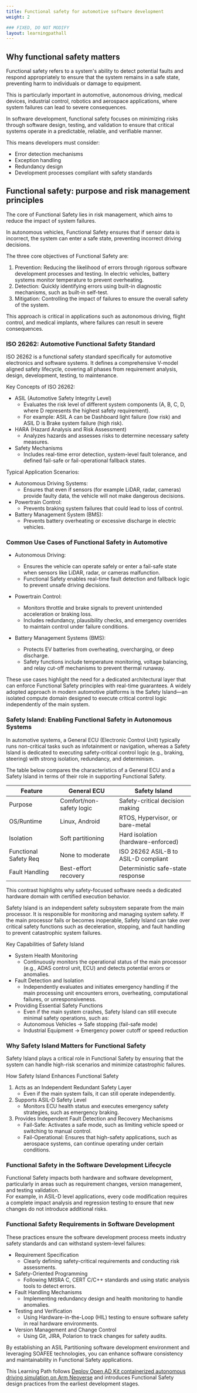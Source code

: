 ```yaml
---
title: Functional safety for automotive software development
weight: 2

### FIXED, DO NOT MODIFY
layout: learningpathall
---
```


## Why functional safety matters 

Functional safety refers to a system's ability to detect potential faults and respond appropriately to ensure that the system remains in a safe state, preventing harm to individuals or damage to equipment. 

This is particularly important in automotive, autonomous driving, medical devices, industrial control, robotics and aerospace applications, where system failures can lead to severe consequences.

In software development, functional safety focuses on minimizing risks through software design, testing, and validation to ensure that critical systems operate in a predictable, reliable, and verifiable manner. 

This means developers must consider:

- Error detection mechanisms
- Exception handling
- Redundancy design
- Development processes compliant with safety standards

## Functional safety: purpose and risk management principles


The core of Functional Safety lies in risk management, which aims to reduce the impact of system failures.

In autonomous vehicles, Functional Safety ensures that if sensor data is incorrect, the system can enter a safe state, preventing incorrect driving decisions.

The three core objectives of Functional Safety are:
1. Prevention: Reducing the likelihood of errors through rigorous software development processes and testing. In electric vehicles, battery systems monitor temperature to prevent overheating.
2. Detection: Quickly identifying errors using built-in diagnostic mechanisms, such as built-in self-test.
3. Mitigation: Controlling the impact of failures to ensure the overall safety of the system.

This approach is critical in applications such as autonomous driving, flight control, and medical implants, where failures can result in severe consequences.

### ISO 26262: Automotive Functional Safety Standard

ISO 26262 is a functional safety standard specifically for automotive electronics and software systems. It defines a comprehensive V-model aligned safety lifecycle, covering all phases from requirement analysis, design, development, testing, to maintenance.

Key Concepts of ISO 26262:
- ASIL (Automotive Safety Integrity Level)  
  - Evaluates the risk level of different system components (A, B, C, D, where D represents the highest safety requirement). 
  - For example: ASIL A can be Dashboard light failure (low risk) and ASIL D is Brake system failure (high risk).
- HARA (Hazard Analysis and Risk Assessment)  
  - Analyzes hazards and assesses risks to determine necessary safety measures.
- Safety Mechanisms 
  - Includes real-time error detection, system-level fault tolerance, and defined fail-safe or fail-operational fallback states. 

Typical Application Scenarios:
- Autonomous Driving Systems: 
  - Ensures that even if sensors (for example LiDAR, radar, cameras) provide faulty data, the vehicle will not make dangerous decisions.
- Powertrain Control: 
  - Prevents braking system failures that could lead to loss of control.
- Battery Management System (BMS): 
  - Prevents battery overheating or excessive discharge in electric vehicles.

### Common Use Cases of Functional Safety in Automotive

- Autonomous Driving:
  - Ensures the vehicle can operate safely or enter a fail-safe state when sensors like LiDAR, radar, or cameras malfunction.
  - Functional Safety enables real-time fault detection and fallback logic to prevent unsafe driving decisions.

- Powertrain Control: 
  - Monitors throttle and brake signals to prevent unintended acceleration or braking loss. 
  - Includes redundancy, plausibility checks, and emergency overrides to maintain control under failure conditions.

- Battery Management Systems (BMS): 
  - Protects EV batteries from overheating, overcharging, or deep discharge. 
  - Safety functions include temperature monitoring, voltage balancing, and relay cut-off mechanisms to prevent thermal runaway.

These use cases highlight the need for a dedicated architectural layer that can enforce Functional Safety principles with real-time guarantees.
A widely adopted approach in modern automotive platforms is the Safety Island—an isolated compute domain designed to execute critical control logic independently of the main system.

### Safety Island: Enabling Functional Safety in Autonomous Systems

In automotive systems, a General ECU (Electronic Control Unit) typically runs non-critical tasks such as infotainment or navigation, whereas a Safety Island is dedicated to executing safety-critical control logic (e.g., braking, steering) with strong isolation, redundancy, and determinism.

The table below compares the characteristics of a General ECU and a Safety Island in terms of their role in supporting Functional Safety.

| Feature               | General ECU                | Safety Island                        |
|------------------------|----------------------------|--------------------------------------|
| Purpose               | Comfort/non-safety logic | Safety-critical decision making      |
| OS/Runtime            | Linux, Android             | RTOS, Hypervisor, or bare-metal      |
| Isolation             | Soft partitioning          | Hard isolation (hardware-enforced)   |
| Functional Safety Req | None to moderate           | ISO 26262 ASIL-B to ASIL-D compliant |
| Fault Handling        | Best-effort recovery       | Deterministic safe-state response    |

This contrast highlights why safety-focused software needs a dedicated hardware domain with certified execution behavior.

Safety Island is an independent safety subsystem separate from the main processor. It is responsible for monitoring and managing system safety. If the main processor fails or becomes inoperable, Safety Island can take over critical safety functions such as deceleration, stopping, and fault handling to prevent catastrophic system failures.

Key Capabilities of Safety Island
- System Health Monitoring  
   - Continuously monitors the operational status of the main processor (e.g., ADAS control unit, ECU) and detects potential errors or anomalies.
- Fault Detection and Isolation
   - Independently evaluates and initiates emergency handling if the main processing unit encounters errors, overheating, computational failures, or unresponsiveness.
- Providing Essential Safety Functions
   - Even if the main system crashes, Safety Island can still execute minimal safety operations, such as:
   - Autonomous Vehicles → Safe stopping (fail-safe mode)
   - Industrial Equipment → Emergency power cutoff or speed reduction

### Why Safety Island Matters for Functional Safety

Safety Island plays a critical role in Functional Safety by ensuring that the system can handle high-risk scenarios and minimize catastrophic failures.

How Safety Island Enhances Functional Safety
1. Acts as an Independent Redundant Safety Layer
   - Even if the main system fails, it can still operate independently.
2. Supports ASIL-D Safety Level
   - Monitors ECU health status and executes emergency safety strategies, such as emergency braking.
3. Provides Independent Fault Detection and Recovery Mechanisms
   - Fail-Safe: Activates a safe mode, such as limiting vehicle speed or switching to manual control.
   - Fail-Operational: Ensures that high-safety applications, such as aerospace systems, can continue operating under certain conditions.

### Functional Safety in the Software Development Lifecycle

Functional Safety impacts both hardware and software development, particularly in areas such as requirement changes, version management, and testing validation.  
For example, in ASIL-D level applications, every code modification requires a complete impact analysis and regression testing to ensure that new changes do not introduce additional risks.

### Functional Safety Requirements in Software Development

These practices ensure the software development process meets industry safety standards and can withstand system-level failures:
- Requirement Specification
   - Clearly defining safety-critical requirements and conducting risk assessments.
- Safety-Oriented Programming
   - Following MISRA C, CERT C/C++ standards and using static analysis tools to detect errors.
- Fault Handling Mechanisms
   - Implementing redundancy design and health monitoring to handle anomalies.
- Testing and Verification  
   - Using Hardware-in-the-Loop (HIL) testing to ensure software safety in real hardware environments.
- Version Management and Change Control  
   - Using Git, JIRA, Polarion to track changes for safety audits.

By establishing an ASIL Partitioning software development environment and leveraging SOAFEE technologies, you can enhance software consistency and maintainability in Functional Safety applications.

This Learning Path follows [Deploy Open AD Kit containerized autonomous driving simulation on Arm Neoverse](/learning-paths/automotive/openadkit1_container/) and introduces Functional Safety design practices from the earliest development stages.